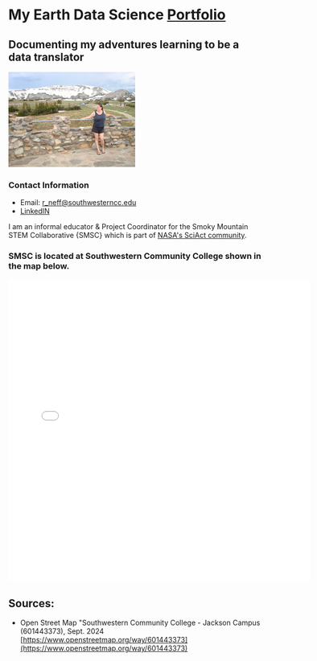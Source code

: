 # My Earth Data Science [Portfolio](https://bioncphilic.github.io)
## Documenting my adventures learning to be a data translator

<img src="/img/003-WYsm.jpg" alt="Snow on mountains in Wyoming in July" width="50%"/>

### Contact Information
* Email: r_neff@southwesterncc.edu
* [LinkedIN](https://www.linkedin.com/in/randi-neff-b7a27823b/)

I am an informal educator & Project Coordinator for the Smoky Mountain STEM Collaborative {SMSC} which is part of [NASA's SciAct community](https://science.nasa.gov/learn/science-activation-team/).
### SMSC is located at Southwestern Community College shown in the map below.
<embed type="text/html" src="img/uttc.html" width="600" height="600">

## Sources:

* Open Street Map "Southwestern Community College - Jackson Campus (601443373), Sept. 2024 [https://www.openstreetmap.org/way/601443373](https://www.openstreetmap.org/way/601443373)
